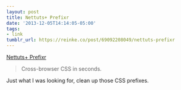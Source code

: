 ```yaml
---
layout: post
title: Nettuts+ Prefixr
date: '2013-12-05T14:14:05-05:00'
tags:
- link
tumblr_url: https://reinke.co/post/69092208049/nettuts-prefixr
---
```

[Nettuts+ Prefixr](http://prefixr.com/)  

> Cross-browser CSS in seconds.

Just what I was looking for, clean up those CSS prefixes.

